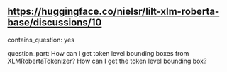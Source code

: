 ## https://huggingface.co/nielsr/lilt-xlm-roberta-base/discussions/10

contains_question: yes

question_part: How can I get token level bounding boxes from XLMRobertaTokenizer?
How can I get the token level bounding box?